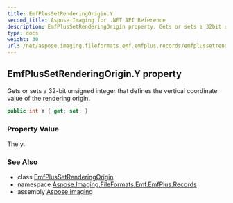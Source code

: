 ```yaml
---
title: EmfPlusSetRenderingOrigin.Y
second_title: Aspose.Imaging for .NET API Reference
description: EmfPlusSetRenderingOrigin property. Gets or sets a 32bit unsigned integer that defines the vertical coordinate value of the rendering origin
type: docs
weight: 30
url: /net/aspose.imaging.fileformats.emf.emfplus.records/emfplussetrenderingorigin/y/
---
```

## EmfPlusSetRenderingOrigin.Y property

Gets or sets a 32-bit unsigned integer that defines the vertical coordinate value of the rendering origin.

```csharp
public int Y { get; set; }
```

### Property Value

The y.

### See Also

* class [EmfPlusSetRenderingOrigin](../)
* namespace [Aspose.Imaging.FileFormats.Emf.EmfPlus.Records](../../emfplussetrenderingorigin/)
* assembly [Aspose.Imaging](../../../)


